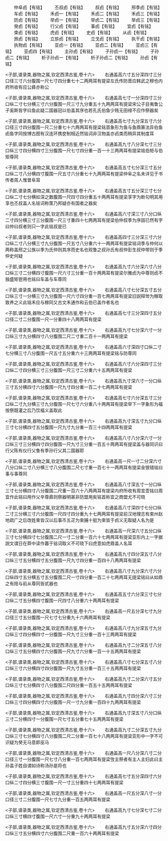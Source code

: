 <!-- { "loadSidebar": true } -->
　　仲阜卣【有铭】
　　丕叔卣【有铭】
　　叔卣【有铭】
　　邢季卣【有铭】
　　车卣【有铭】
　　禾卣一【有铭】
　　禾卣二【有铭】
　　禾卣三【有铭】
　　防卣【有铭】
　　举卣一【有铭】
　　举卣二【有铭】
　　举卣三【有铭】
　　癸卣【有铭】
　　行父卣【有铭】
　　事卣【有铭】
　　宜卣【有铭】
　　束卣【有铭】
　　虎卣【有铭】
　　史卣【有铭】
　　从卣【有铭】
　　旅卣【有铭】
　　立旂卣【有铭】
　　立戈卣【有铭】
　　执干卣【有铭】
　　执物卣【有铭】
　　亚卣一【有铭】
　　亚卣二【有铭】
　　亚卣三【有铭】
　　亚卣四【有铭】
　　主孙卣【有铭】
　　子孙卣一【有铭】
　　子孙卣二【有铭】
　　析子孙卣一【有铭】
　　析子孙卣二【有铭】
　　孙卣【有铭】

<子部,谱录类,器物之属,钦定西清古鉴,卷十六>
　　右通盖高六寸五分深四寸三分口径三寸六分腹围一尺七寸四分重七十二两两耳有提梁左氏传防晋应韩武之穆也内府所收有应公彞亦称公

<子部,谱录类,器物之属,钦定西清古鉴,卷十六>
　　右通盖高七寸一分深四寸三分口纵二寸七分横三寸六分腹围一尺三寸九分重五十九两两耳有提梁宋公子目夷鲁公子奚斯皆字曰鱼此疑二国器冠以伯盖其序也若孔氏伯鱼少贱无田禄不应作祭器矣

<子部,谱录类,器物之属,钦定西清古鉴,卷十六>
　　右通盖高七寸九分深五寸六分口径三寸四分腹围一尺二分重七十六两两耳有提梁铭首象形为鱼与鱼鼎篆法异伯鱼卣鱼字同按博古图有汉连环携奁制相近然铭词非汉物盖亦卣类而稍异其制度耳

<子部,谱录类,器物之属,钦定西清古鉴,卷十六>
　　右通盖高九寸八分深七寸三分口纵三寸四分横四寸三分腹围一尺七寸四分重一百一十三两两耳有提梁铭伯矩与伯矩尊同

<子部,谱录类,器物之属,钦定西清古鉴,卷十六>
　　右通盖高五寸七分深三寸五分口纵二寸八分横四寸腹围一尺五寸六分重七十九两两耳有提梁仲阜之名未详见于书传者周人惟曽阜耳

<子部,谱录类,器物之属,钦定西清古鉴,卷十六>
　　右通盖高五寸五分深三寸七分口纵二寸七分横如深之数腹围一尺四寸四分重五十两两耳有提梁享字为断句明其用享也丕叔盖人名铭词称策乃邦疑亦有国者之器矣

<子部,谱录类,器物之属,钦定西清古鉴,卷十六>
　　右通盖高六寸深三寸八分口纵二寸四分横三寸三分腹围一尺三寸重四十七两两耳有提梁伯仲叔季为序固已然有字曰仲曰叔者则只一字此铭叔是已

<子部,谱录类,器物之属,钦定西清古鉴,卷十六>
　　右通盖高四寸三分深三寸六分口纵二寸八分横三寸九分腹围一尺五寸八分重六十一两两耳有提梁铭词季与仲何以两称盖邢之公族以季为氏仲则其序而史名也观鲁之叔孙氏有叔仲彭生叔仲带则于季仲史何疑

<子部,谱录类,器物之属,钦定西清古鉴,卷十六>
　　右通盖高九寸六分深六寸八分口纵三寸二分横四寸腹围一尺六寸三分重一百十两两耳有提梁尔雅卣为中尊则卣不独盛矩鬯用也铭曰车盖与车尊同

<子部,谱录类,器物之属,钦定西清古鉴,卷十六>
　　右通盖高八寸七分深五寸五分口纵三寸一分横三寸九分腹围一尺六寸四分重一百七两两耳有提梁旧説释斚为稼取致养之义此铭禾应与稼同又古文禾通作和云伯已盖作者名也

<子部,谱录类,器物之属,钦定西清古鉴,卷十六>
　　右通盖高七寸三分深四寸五分口径二寸二分腹围一尺一分重四十八两两耳有提梁

<子部,谱录类,器物之属,钦定西清古鉴,卷十六>
　　右通盖高九寸七分深六寸一分口纵三寸九分横四寸八分腹围二尺二寸重二百十一两两耳有提梁

<子部,谱录类,器物之属,钦定西清古鉴,卷十六>
　　右通盖高六寸深四寸口纵二寸七分横三寸八分腹围一尺五寸五分重六十三两两耳有提梁铭与防尊同

<子部,谱录类,器物之属,钦定西清古鉴,卷十六>
　　右通盖高六寸六分深四寸三分口纵二寸四分横三寸三分腹围一尺三寸二分重六十五两两耳有提梁

<子部,谱录类,器物之属,钦定西清古鉴,卷十六>
　　右通盖高九寸深六寸一分口纵三寸五分横四寸六分腹围一尺九寸四分重一百二十七两两耳有提梁

<子部,谱录类,器物之属,钦定西清古鉴,卷十六>
　　右通盖高七寸六分深五寸三分口纵二寸九分横三寸九分腹围一尺七寸六分重八十两两耳有提梁举下一字象形为福按祭既灌之后乃饮福义盖取此

<子部,谱录类,器物之属,钦定西清古鉴,卷十六>
　　右通盖高九寸深五寸九分口纵三寸七分横四寸五分腹围一尺九寸九分重一百三十四两两耳有提梁

<子部,谱录类,器物之属,钦定西清古鉴,卷十六>
　　右通盖高八寸八分深六寸一分口纵三寸三分横四寸四分腹围一尺九寸三分重一百五十两两耳有提梁盖与器同识曰行父陈有仪行父鲁有季孙行父其二国器耶

<子部,谱录类,器物之属,钦定西清古鉴,卷十六>
　　右通盖高一尺一寸二分深六寸八分口纵二寸八分横三寸八分腹围二尺七寸重一百七十一两两耳有提梁金银错铭曰事与事尊同

<子部,谱录类,器物之属,钦定西清古鉴,卷十六>
　　右通盖高八寸深五寸一分口纵三寸七分横四寸八分腹围二尺重一百六十八两两耳有提梁内府所收有周宜壶铭曰周宜作此铭曰用作父辛尊彞则祭器明甚非防盟用矣铭首称宜之商盟尤不可晓

<子部,谱录类,器物之属,钦定西清古鉴,卷十六>
　　右通盖高八寸深四寸七分口纵二寸三分横三寸六分腹围一尺四寸四分重九十七两两耳有提梁前汉地理志有束州赵地疏广之后改姓束皆汉以后事币五疋为束脯十挺为束皆于卣义无取疑人名为是

<子部,谱录类,器物之属,钦定西清古鉴,卷十六>
　　右通盖高一尺深六寸五分口纵三寸七分横四寸七分腹围二尺一寸二分重一百六十七两两耳有提梁亚形内上一字据説文谓日在莽中读作暮于铭词取义不可晓下曰虎意如虎鼎盖人名耳

<子部,谱录类,器物之属,钦定西清古鉴,卷十六>
　　右通盖高九寸四分深五寸八分口纵三寸五分横四寸五分腹围一尺九寸四分重一百四十八两两耳有提梁

<子部,谱录类,器物之属,钦定西清古鉴,卷十六>
　　右通盖高八寸九分深六寸六分口纵四寸五分横五寸五分腹围二尺一寸四分重一百二十七两两耳无提梁铭曰从如鼎之有陪与前从尊同皆贰器也

<子部,谱录类,器物之属,钦定西清古鉴,卷十六>
　　右通盖高五寸六分深三寸七分口纵二寸五分横四寸腹围一尺四寸八分重六十两两耳有提梁

<子部,谱录类,器物之属,钦定西清古鉴,卷十六>
　　右通盖高一尺五分深七寸九分口径三寸五分腹围一尺七寸七分重九十六两两耳有提梁

<子部,谱录类,器物之属,钦定西清古鉴,卷十六>
　　右通盖高八寸九分深五寸九分口纵三寸四分横四寸一分腹围一尺九寸三分重一百十三两两耳有提梁

<子部,谱录类,器物之属,钦定西清古鉴,卷十六>
　　右通盖高九寸二分深五寸八分口纵三寸五分横四寸六分腹围一尺九寸六分重一百一十五两两耳有提梁

<子部,谱录类,器物之属,钦定西清古鉴,卷十六>
　　右通盖高八寸七分深五寸八分口纵三寸六分横四寸四分腹围一尺九寸五分重一百三十五两两耳有提梁

<子部,谱录类,器物之属,钦定西清古鉴,卷十六>
　　右通盖高九寸二分深六寸五分口纵三寸七分横四寸八分腹围二尺四分重一百五十五两两耳有提梁

<子部,谱录类,器物之属,钦定西清古鉴,卷十六>
　　右通盖高九寸四分深六寸三分口纵三寸四分横四寸六分腹围一尺一寸九分重一百四十九两两耳有提梁

<子部,谱录类,器物之属,钦定西清古鉴,卷十六>
　　右通盖高九寸深五寸八分口纵三寸二分横四寸一分腹围一尺七寸五分重七十五两两耳有提梁

<子部,谱录类,器物之属,钦定西清古鉴,卷十六>
　　右通盖高九寸二分深五寸九分口纵三寸七分横四寸八分腹围二尺二分重一百七十八两两耳有提梁亚形中一字不可识疑为癸无马意即巫马

<子部,谱录类,器物之属,钦定西清古鉴,卷十六>
　　右通盖高一尺八分深八寸二分口径三寸一分腹围一尺七寸八分重一百七两两耳有提梁攷主祭者有主人主妇此曰主孙盖子姓自谓如诗称汤孙是将也

<子部,谱录类,器物之属,钦定西清古鉴,卷十六>
　　右通盖高七寸五分深四寸六分口纵二寸四分横三寸腹围一尺一寸三分重四十七两两耳有提梁

<子部,谱录类,器物之属,钦定西清古鉴,卷十六>
　　右通盖高一尺五分深八寸一分口径三寸二分腹围一尺七寸九分重一百五两两耳有提梁

<子部,谱录类,器物之属,钦定西清古鉴,卷十六>
　　右通盖高九寸七分深七寸二分口纵三寸横四寸腹围一尺六寸一分重九十两两耳有提梁

<子部,谱录类,器物之属,钦定西清古鉴,卷十六>
　　右通盖高九寸五分深六寸四分口纵三寸五分横四寸六分腹围二尺重一百六十两两耳有提梁

